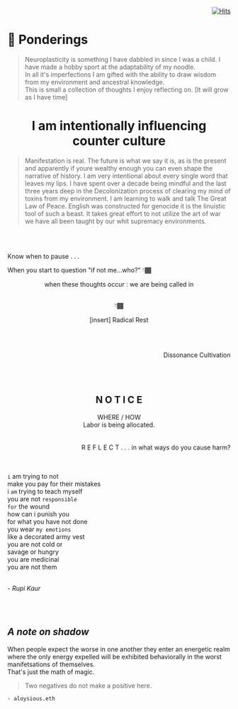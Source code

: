 <div align="right">
  
[![Hits](https://hits.seeyoufarm.com/api/count/incr/badge.svg?url=https%3A%2F%2Fgithub.com%2FUnderground-Railroad%2FmagnificentMammals%2Fblob%2Fmain%2FbrainDump%2Fponderings.md&count_bg=%23F432D8&title_bg=%23555555&icon=macys.svg&icon_color=%23F432D8&title=hits&edge_flat=false)](https://hits.seeyoufarm.com)
  
 </div>
 
# 🧠 Ponderings 
> Neuroplasticity is something I have dabbled in since I was a child. I have made a hobby sport at the adaptability of my noodle. <br>
> In all it's imperfections I am gifted with the ability to draw wisdom from my environment and ancestral knowledge. <br>
> This is small a collection of thoughts I enjoy reflecting on. [It will grow as I have time]

<h1 align="center">I am intentionally influencing counter culture</h1>

> Manifestation is real. The future is what we say it is, as is the present and apparently if youre wealthy enough you can even shape the narrative of history. I am very intentional about every single word that leaves my lips. I have spent over a decade being mindful and the last three years deep in the Decolonization process of clearing my mind of toxins from my environment. I am learning to walk and talk The Great Law of Peace. English was constructed for genocide it is the linuistic tool of such a beast. It takes great effort to not utilize the art of war we have all been taught by our whit supremacy environments. 

<br>
<br>

Know when to pause . . . 

When you start to question "if not me...who?" 👇🏾 <br>

<div align="center">when these thoughts occur : we are being called in <br><br>
 
 👇🏾
 
 [insert] Radical Rest</div> <br>
<br>
<div align="right">Dissonance Cultivation</div></br>

<br>
<br>

<h2 align="center">N O T I C E </h2>
<div align="center">
WHERE /  HOW <br>
Labor is being allocated. 
</div>

<br>
<br>

<div align="right">R E F L E C T . . . in what ways do you cause harm?</div>

<br>
<br>
 
`i` am trying to not<br>
make you pay for their mistakes<br>
i `am` trying to teach myself<br>
you are not `responsible`<br>
`for` the wound<br>
how can i punish you<br>
for what you have not done<br>
you wear `my emotions`<br>
like a decorated army vest<br>
you are not cold or<br>
savage or hungry<br>
you are medicinal<br>
you are not them<br>
<br>
  
*- Rupi Kaur*
 
<br>
<br>

## *A note on shadow*
When people expect the worse in one another they enter an energetic realm where the only energy expelled will be exhibited behaviorally in the worst manifetsations of themselves. <br>
That's just the math of magic. 
> Two negatives do not make a positive here.<br>

`- aloysious.eth`

<br>
<br>

